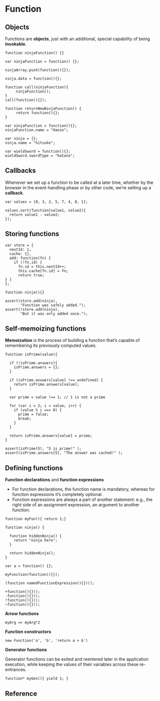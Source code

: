 # Function

## Objects

Functions are **objects**, just with an additional, special capability of being **invokable**.

```
function ninjaFunction() {}

var ninjaFunction = function() {};

ninjaArray.push(function(){});

ninja.data = function(){};

function call(ninjaFunction){
     ninjaFunction();
}
call(function(){});

function returnNewNinjaFunction() {
     return function(){};
}

var ninjaFunction = function(){};
ninjaFunction.name = "Hanzo";

var ninja = {};
ninja.name = "hitsuke";

var wieldSword = function(){};
wieldSword.swordType = "katana";
```
## Callbacks

Whenever we set up a function to be called at a later time, whether by the browser in the event-handling phase or by other code, we’re setting up a **callback**.

```
var values = [0, 3, 2, 5, 7, 4, 8, 1];

values.sort(function(value1, value2){ 
  return value1 - value2;
});
```

## Storing functions

```
var store = {
  nextId: 1,
  cache: {},
  add: function(fn) {
    if (!fn.id) {
      fn.id = this.nextId++;
      this.cache[fn.id] = fn;
      return true;
} }
};

function ninja(){}

assert(store.add(ninja),
       "Function was safely added.");
assert(!store.add(ninja),
       "But it was only added once.");
```

## Self-memoizing functions

**Memoization** is the process of building a function that’s capable of remembering its previously computed values.

```
function isPrime(value){

  if (!isPrime.answers){
    isPrime.answers = {};
  }
  
  if (isPrime.answers[value] !== undefined) {
    return isPrime.answers[value];
  }
  
  var prime = value !== 1; // 1 is not a prime
  
  for (var i = 2; i < value; i++) {
    if (value % i === 0) {
      prime = false;
      break; 
    }
  }
  
  return isPrime.answers[value] = prime;
}

assert(isPrime(5), "5 is prime!" );
assert(isPrime.answers[5], "The answer was cached!" );
```

## Defining functions

**Function declarations** and **function expressions**
* For function declarations, the function name is mandatory, whereas for function expressions it’s completely optional.
* Function expressions are always a part of another statement: e.g., the right side of an assignment expression, an argument to another function.

```
function myFun(){ return 1;}

function ninja() {

  function hiddenNinja() {
    return "ninja here"; 
  }
  
  return hiddenNinja(); 
}

var a = function() {};

myFunction(function(){});

(function namedFunctionExpression(){})();

+function(){}();
-function(){}();
!function(){}();
~function(){}();
```

**Arrow functions**
```
myArg => myArg*2
```

**Function constructors**
```
new Function('a', 'b', 'return a + b')
```

**Generator functions**

Generator functions can be exited and reentered later in the application execution, while keeping the values of their variables across these re-entrances.
```
function* myGen(){ yield 1; }
```

## Reference
